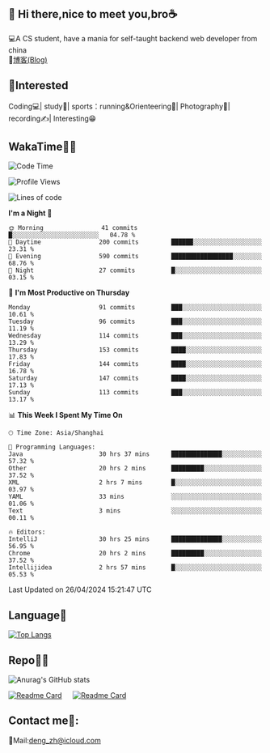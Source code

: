 👋 Hi there,nice to meet you,bro☕
---
💻A CS student, have a mania for self-taught backend web developer from china   
📌[博客(Blog)](https://github.com/HealUP/MyBlog)

 <!-- waka-box start -->
 <!-- waka-box end -->
 
🧲**Interested**
--
Coding💻| study📖| sports：running&Orienteering🏃‍| Photography📸| recording✍️| Interesting😁

WakaTime👨‍💻
---
<!--START_SECTION:waka-->
![Code Time](http://img.shields.io/badge/Code%20Time-1%2C070%20hrs%2044%20mins-blue)

![Profile Views](http://img.shields.io/badge/Profile%20Views-9-blue)

![Lines of code](https://img.shields.io/badge/From%20Hello%20World%20I%27ve%20Written-205.0%20thousand%20lines%20of%20code-blue)

**I'm a Night 🦉** 

```text
🌞 Morning                41 commits          █░░░░░░░░░░░░░░░░░░░░░░░░   04.78 % 
🌆 Daytime                200 commits         ██████░░░░░░░░░░░░░░░░░░░   23.31 % 
🌃 Evening                590 commits         █████████████████░░░░░░░░   68.76 % 
🌙 Night                  27 commits          █░░░░░░░░░░░░░░░░░░░░░░░░   03.15 % 
```
📅 **I'm Most Productive on Thursday** 

```text
Monday                   91 commits          ███░░░░░░░░░░░░░░░░░░░░░░   10.61 % 
Tuesday                  96 commits          ███░░░░░░░░░░░░░░░░░░░░░░   11.19 % 
Wednesday                114 commits         ███░░░░░░░░░░░░░░░░░░░░░░   13.29 % 
Thursday                 153 commits         ████░░░░░░░░░░░░░░░░░░░░░   17.83 % 
Friday                   144 commits         ████░░░░░░░░░░░░░░░░░░░░░   16.78 % 
Saturday                 147 commits         ████░░░░░░░░░░░░░░░░░░░░░   17.13 % 
Sunday                   113 commits         ███░░░░░░░░░░░░░░░░░░░░░░   13.17 % 
```


📊 **This Week I Spent My Time On** 

```text
🕑︎ Time Zone: Asia/Shanghai

💬 Programming Languages: 
Java                     30 hrs 37 mins      ██████████████░░░░░░░░░░░   57.32 % 
Other                    20 hrs 2 mins       █████████░░░░░░░░░░░░░░░░   37.52 % 
XML                      2 hrs 7 mins        █░░░░░░░░░░░░░░░░░░░░░░░░   03.97 % 
YAML                     33 mins             ░░░░░░░░░░░░░░░░░░░░░░░░░   01.06 % 
Text                     3 mins              ░░░░░░░░░░░░░░░░░░░░░░░░░   00.11 % 

🔥 Editors: 
IntelliJ                 30 hrs 25 mins      ██████████████░░░░░░░░░░░   56.95 % 
Chrome                   20 hrs 2 mins       █████████░░░░░░░░░░░░░░░░   37.52 % 
Intellijidea             2 hrs 57 mins       █░░░░░░░░░░░░░░░░░░░░░░░░   05.53 % 
```


 Last Updated on 26/04/2024 15:21:47 UTC
<!--END_SECTION:waka-->

Language🚀
---
[![Top Langs](https://github-readme-stats.vercel.app/api/top-langs/?username=HealUP&layout=compact&hide_border=true)](https://github.com/HealUP)

Repo🧑‍💻
---
![Anurag's GitHub stats](https://github-readme-stats.vercel.app/api?username=HealUP&count_private=true&show_icons=true&theme=gruvbox&hide_border=true) 

[![Readme Card](https://github-readme-stats.vercel.app/api/pin/?username=HealUP&repo=InternetEy&theme=transparent)](https://github.com/HealUP/InternetEy) &emsp;
[![Readme Card](https://github-readme-stats.vercel.app/api/pin/?username=HealUP&repo=CampusExperience&theme=transparent)](https://github.com/HealUP/CampusExperience)


Contact me📱:
---
📮Mail:deng_zh@icloud.com  
